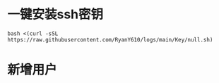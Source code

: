 # 一键安装ssh密钥
```
bash <(curl -sSL https://raw.githubusercontent.com/RyanY610/logs/main/Key/null.sh)
```

# 新增用户
